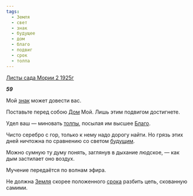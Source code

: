 ```yaml
---
tags:
  - Земля
  - свет
  - знак
  - будущее
  - дом
  - благо
  - подвиг
  - срок
  - толпа
---
```

[Листы сада Мории 2 1925г](https://127.0.0.1:4002/agni/1925)

___59___

Мой [знак](../../../tags/#знак) может довести вас.   

Поставьте перед собою [Дом](../../../tags/#дом) Мой. Лишь этим подвигом достигнете.   

Удел ваш — миновать [толпы](../../../tags/#толпа), посылая им высшее [Благо](../../../tags/#благо).   

Чисто серебро с гор, только к нему надо дорогу найти. Но грязь этих дней ничтожна по сравнению со светом [будущим](../../../tags/#будущее).   

Можно сумную ту думу понять, заглянув в дыхание людское, — как дым застилает оно воздух.   

Мучение передаётся по волнам эфира.   

Не должна [Земля](../../../tags/#Земля) скорее положенного [срока](../../../tags/#срок) разбить цепь, скованную самими.   


